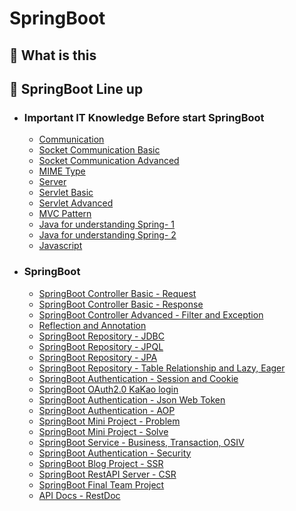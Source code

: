 # SpringBoot

## 📌 What is this
 

## 📌 SpringBoot Line up

- ### Important IT Knowledge Before start SpringBoot

     - [Communication](https://github.com/JasonSong97/SpringBoot-Knowledge/blob/main/1.%20Communication/CH01.%20%ED%86%B5%EC%8B%A0.md)
     - [Socket Communication Basic](https://github.com/JasonSong97/SpringBoot-Knowledge/blob/main/2.%20Socket%20Communication%20Basic/CH02%20%EC%86%8C%EC%BC%93%ED%86%B5%EC%8B%A0%20%EA%B8%B0%EB%B3%B8.md)
     - [Socket Communication Advanced](https://github.com/JasonSong97/SpringBoot-Knowledge/blob/main/3.%20Socket%20Communication%20Advanced/CH03%20%EC%86%8C%EC%BC%93%ED%86%B5%EC%8B%A0%20%EA%B3%A0%EA%B8%89.md)
     - [MIME Type](https://github.com/JasonSong97/SpringBoot-Knowledge/blob/main/4.%20MIME%20Type/CH04%20MIME%20%ED%83%80%EC%9E%85.md)
     - [Server](https://github.com/JasonSong97/SpringBoot-Knowledge/blob/main/5.%20Server/CH05%20%EC%84%9C%EB%B2%84.md)
     - [Servlet Basic](https://github.com/JasonSong97/SpringBoot-Knowledge/blob/main/6.%20Servlet%20Basic/CH06%20%EC%84%9C%EB%B8%94%EB%A6%BF%20%EA%B8%B0%EB%B3%B8.md)
     - [Servlet Advanced](https://github.com/JasonSong97/SpringBoot-Knowledge/blob/main/7.%20Servlet%20Advanced/CH07%20%EC%84%9C%EB%B8%94%EB%A6%BF%20%EA%B3%A0%EA%B8%89.md)
     - [MVC Pattern](https://github.com/JasonSong97/SpringBoot-Knowledge/blob/main/8.%20MVC%20Pattern/CH08%20MVC%20%ED%8C%A8%ED%84%B4.md)
     - [Java for understanding Spring- 1](https://github.com/JasonSong97/SpringBoot-Knowledge/blob/main/9.%20Java%20for%20understanding%20Spring-%201/CH09%20%EC%8A%A4%ED%94%84%EB%A7%81%20%EC%9D%B4%ED%95%B4%EB%A5%BC%20%EC%9C%84%ED%95%9C%20%EC%9E%90%EB%B0%94%20%EA%B3%A0%EA%B8%89%20-1.md)
     - [Java for understanding Spring- 2](https://github.com/JasonSong97/SpringBoot-Knowledge/blob/main/10.%20Java%20for%20understanding%20Spring-%202/CH10%20%EC%8A%A4%ED%94%84%EB%A7%81%20%EC%9D%B4%ED%95%B4%EB%A5%BC%20%EC%9C%84%ED%95%9C%20%EC%9E%90%EB%B0%94%20%EA%B3%A0%EA%B8%89-2.md)
     - [Javascript](https://github.com/JasonSong97/SpringBoot-Knowledge/blob/main/11.%20Javascript/CH11%20%EC%9E%90%EB%B0%94%EC%8A%A4%ED%81%AC%EB%A6%BD%ED%8A%B8.md)

- ### SpringBoot

     - [SpringBoot Controller Basic - Request](https://github.com/JasonSong97/SpringBoot-Knowledge/blob/main/12.%20SpringBoot%20Controller%20Basic%20-%20Request/CH12%20%EC%8A%A4%ED%94%84%EB%A7%81%EB%B6%80%ED%8A%B8%20%EC%BB%A8%ED%8A%B8%EB%A1%A4%EB%9F%AC%20%EA%B8%B0%EB%B3%B8%20-%20%EC%9A%94%EC%B2%AD.md)
     - [SpringBoot Controller Basic - Response](https://github.com/JasonSong97/SpringBoot-Knowledge/blob/main/13.%20SpringBoot%20Controller%20Basic%20-%20Response/CH13%20%EC%8A%A4%ED%94%84%EB%A7%81%EB%B6%80%ED%8A%B8%20%EC%BB%A8%ED%8A%B8%EB%A1%A4%EB%9F%AC%20%EA%B8%B0%EB%B3%B8%20-%20%EC%9D%91%EB%8B%B5.md)
     - [SpringBoot Controller Advanced - Filter and Exception](https://github.com/JasonSong97/SpringBoot-Knowledge/blob/main/14.%20SpringBoot%20Controller%20Advanced%20-%20Filter%20and%20Exception/CH14%20%EC%8A%A4%ED%94%84%EB%A7%81%EB%B6%80%ED%8A%B8%20%EC%BB%A8%ED%8A%B8%EB%A1%A4%EB%9F%AC%20%EA%B3%A0%EA%B8%89%20-%20%ED%95%84%ED%84%B0%EC%99%80%20%EC%98%88%EC%99%B8%EC%B2%98%EB%A6%AC.md)
     - [Reflection and Annotation](https://github.com/JasonSong97/SpringBoot-Knowledge/blob/main/15.%20Reflection%20and%20Annotation/CH15%20%EB%A6%AC%ED%94%8C%EB%A0%89%EC%85%98%EA%B3%BC%20%EC%96%B4%EB%85%B8%ED%85%8C%EC%9D%B4%EC%85%98.md)
     - [SpringBoot Repository - JDBC](https://github.com/JasonSong97/SpringBoot-Knowledge/blob/main/16.%20SpringBoot%20Repository%20-%20JDBC/CH16%20%EC%8A%A4%ED%94%84%EB%A7%81%EB%B6%80%ED%8A%B8%20%EB%A0%88%ED%8C%8C%EC%A7%80%ED%86%A0%EB%A6%AC(%EC%A0%80%EC%9E%A5%EC%86%8C)%20-%20JDBC.md)
     - [SpringBoot Repository - JPQL](https://github.com/JasonSong97/SpringBoot-Knowledge/blob/main/17.%20SpringBoot%20Repository%20-%20JPQL/CH17%20%EC%8A%A4%ED%94%84%EB%A7%81%EB%B6%80%ED%8A%B8%20%EB%A0%88%ED%8C%8C%EC%A7%80%ED%86%A0%EB%A6%AC(%EC%A0%80%EC%9E%A5%EC%86%8C)%20-%20JPQL.md)
     - [SpringBoot Repository - JPA](https://github.com/JasonSong97/SpringBoot-Knowledge/blob/main/18.%20SpringBoot%20Repository%20-%20JPA/CH18%20%EC%8A%A4%ED%94%84%EB%A7%81%EB%B6%80%ED%8A%B8%20%EB%A0%88%ED%8C%8C%EC%A7%80%ED%86%A0%EB%A6%AC(%EC%A0%80%EC%9E%A5%EC%86%8C)%20-%20JPA.md)
     - [SpringBoot Repository - Table Relationship and Lazy, Eager](https://github.com/JasonSong97/SpringBoot-Knowledge/blob/main/19.%20SpringBoot%20Repository%20-%20Table%20Relationship%20and%20Lazy%2C%20Eager/CH19%20%EC%8A%A4%ED%94%84%EB%A7%81%EB%B6%80%ED%8A%B8%20%EB%A0%88%ED%8C%8C%EC%A7%80%ED%86%A0%EB%A6%AC(%EC%A0%80%EC%9E%A5%EC%86%8C)%20-%20%ED%85%8C%EC%9D%B4%EB%B8%94%20%EC%97%B0%EA%B4%80%20%EA%B4%80%EA%B3%84%EC%99%80%20Lazy%2C%20Eager.md)
     - [SpringBoot Authentication - Session and Cookie](https://github.com/JasonSong97/SpringBoot-Knowledge/blob/main/20.%20SpringBoot%20Authentication%20-%20Session%20and%20Cookie/CH20%20%EC%8A%A4%ED%94%84%EB%A7%81%EB%B6%80%ED%8A%B8%20%EC%9D%B8%EC%A6%9D%20-%20%EC%84%B8%EC%85%98%EA%B3%BC%20%EC%BF%A0%ED%82%A4.md)
     - [SpringBoot OAuth2.0 KaKao login](https://github.com/JasonSong97/SpringBoot-Knowledge/blob/main/21.%20SpringBoot%20OAuth2.0%20KaKao%20login/CH21%20%EC%8A%A4%ED%94%84%EB%A7%81%EB%B6%80%ED%8A%B8%20OAuth2.0%20%EC%B9%B4%EC%B9%B4%EC%98%A4%20%EB%A1%9C%EA%B7%B8%EC%9D%B8.md)
     - [SpringBoot Authentication - Json Web Token](https://github.com/JasonSong97/SpringBoot-Knowledge/blob/main/22.%20SpringBoot%20Authentication%20-%20Json%20Web%20Token/CH22%20%EC%8A%A4%ED%94%84%EB%A7%81%EB%B6%80%ED%8A%B8%20%EC%9D%B8%EC%A6%9D%20-%20Json%20Web%20Token.md)
     - [SpringBoot Authentication - AOP](https://github.com/JasonSong97/SpringBoot-Knowledge/blob/main/23.%20SpringBoot%20Authentication%20-%20AOP/CH23%20%EC%8A%A4%ED%94%84%EB%A7%81%EB%B6%80%ED%8A%B8%20%EC%9D%B8%EC%A6%9D%20-%20AOP.md)
     - [SpringBoot Mini Project - Problem](https://github.com/JasonSong97/SpringBoot-Knowledge/blob/main/24.%20SpringBoot%20Mini%20Project%20-%20Problem/CH24%20%EC%8A%A4%ED%94%84%EB%A7%81%EB%B6%80%ED%8A%B8%20%EB%AF%B8%EB%8B%88%20%ED%94%84%EB%A1%9C%EC%A0%9D%ED%8A%B81%20%EB%AC%B8%EC%A0%9C.md)
     - [SpringBoot Mini Project - Solve](https://github.com/JasonSong97/SpringBoot-Knowledge/blob/main/25.%20SpringBoot%20Mini%20Project%20-%20Solve/CH25%20%EC%8A%A4%ED%94%84%EB%A7%81%EB%B6%80%ED%8A%B8%20%EB%AF%B8%EB%8B%88%20%ED%94%84%EB%A1%9C%EC%A0%9D%ED%8A%B81%20%ED%95%B4%EB%8B%B5.md)
     - [SpringBoot Service - Business, Transaction, OSIV](https://github.com/JasonSong97/SpringBoot-Knowledge/blob/main/26.%20SpringBoot%20Service%20-%20Business%2C%20Transaction%2C%20OSIV/CH26%20%EC%8A%A4%ED%94%84%EB%A7%81%EB%B6%80%ED%8A%B8%20%EC%84%9C%EB%B9%84%EC%8A%A4%20-%20%EB%B9%84%EC%A7%80%EB%8B%88%EC%8A%A4%2C%ED%8A%B8%EB%9E%9C%EC%9E%AD%EC%85%98%2COSIV.md)
     - [SpringBoot Authentication - Security](https://github.com/JasonSong97/SpringBoot-Knowledge/blob/main/27.%20SpringBoot%20Authentication%20-%20Security/CH27%20%EC%8A%A4%ED%94%84%EB%A7%81%EB%B6%80%ED%8A%B8%20%EC%9D%B8%EC%A6%9D%20-%20%EC%8B%9C%ED%81%90%EB%A6%AC%ED%8B%B0.md)
     - [SpringBoot Blog Project - SSR](https://github.com/JasonSong97/SpringBoot-Knowledge/blob/main/28.%20SpringBoot%20Blog%20Project%20-%20SSR/CH28%20%EC%8A%A4%ED%94%84%EB%A7%81%EB%B6%80%ED%8A%B8%20%EB%B8%94%EB%A1%9C%EA%B7%B8%20%ED%94%84%EB%A1%9C%EC%A0%9D%ED%8A%B8%20-%20SSR%20%EC%B5%9C%EC%A2%85%EC%A0%95%EB%A6%AC.md)
     - [SpringBoot RestAPI Server - CSR](https://github.com/JasonSong97/SpringBoot-Knowledge/blob/main/29.%20SpringBoot%20RestAPI%20Server%20-%20CSR/CH29%20%EC%8A%A4%ED%94%84%EB%A7%81%EB%B6%80%ED%8A%B8%20RestAPI%20%EC%84%9C%EB%B2%84%20CSR%20%EC%B5%9C%EC%A2%85%EC%A0%95%EB%A6%AC.md)
     - [SpringBoot Final Team Project](https://github.com/JasonSong97/SpringBoot-Knowledge/blob/main/30.%20SpringBoot%20Final%20Team%20Project/CH30%20%ED%8C%8C%EC%9D%B4%EB%84%90%20%ED%98%91%EC%97%85(%EB%B0%B1%EC%97%94%EB%93%9C%2C%20%ED%94%84%EB%A1%A0%ED%8A%B8%EC%97%94%EB%93%9C)%20%ED%94%84%EB%A1%9C%EC%A0%9D%ED%8A%B8%20%EC%86%8C%EA%B0%9C.md)
     - [API Docs - RestDoc](https://github.com/JasonSong97/SpringBoot-Knowledge/blob/main/31.%20API%20Docs%20-%20RestDoc/CH31%20API%EB%AC%B8%EC%84%9C%20-%20RestDoc.md)